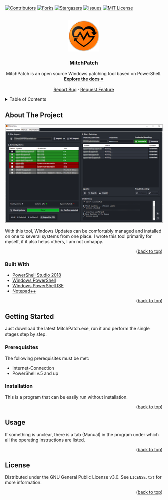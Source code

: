 <div id="top"></div>
<!--
*** Thanks for checking out the Best-README-Template. If you have a suggestion
*** that would make this better, please fork the repo and create a pull request
*** or simply open an issue with the tag "enhancement".
*** Don't forget to give the project a star!
*** Thanks again! Now go create something AMAZING! :D
-->



<!-- PROJECT SHIELDS -->
<!--
*** I'm using markdown "reference style" links for readability.
*** Reference links are enclosed in brackets [ ] instead of parentheses ( ).
*** See the bottom of this document for the declaration of the reference variables
*** for contributors-url, forks-url, etc. This is an optional, concise syntax you may use.
*** https://www.markdownguide.org/basic-syntax/#reference-style-links
-->
[![Contributors][contributors-shield]][contributors-url]
[![Forks][forks-shield]][forks-url]
[![Stargazers][stars-shield]][stars-url]
[![Issues][issues-shield]][issues-url]
[![MIT License][license-shield]][license-url]



<!-- PROJECT LOGO -->
<br />
<div align="center">
  <a href="https://github.com/MitchPatch/MitchPatch/">
    <img src="/res/mitchpatch_logo.png" alt="Logo" width="100" height="100">
  </a>

<h3 align="center">MitchPatch</h3>

  <p align="center">
    MitchPatch is an open source Windows patching tool based on PowerShell.
    <br />
    <a href="https://github.com/MitchPatch/MitchPatch"><strong>Explore the docs »</strong></a>
    <br />
    <br />
    <a href="https://github.com/MitchPatch/MitchPatch/issues">Report Bug</a>
    ·
    <a href="https://github.com/MitchPatch/MitchPatch/pulls">Request Feature</a>
  </p>
</div>



<!-- TABLE OF CONTENTS -->
<details>
  <summary>Table of Contents</summary>
  <ol>
    <li>
      <a href="#about-the-project">About The Project</a>
      <ul>
        <li><a href="#built-with">Built With</a></li>
      </ul>
    </li>
    <li>
      <a href="#getting-started">Getting Started</a>
      <ul>
        <li><a href="#prerequisites">Prerequisites</a></li>
        <li><a href="#installation">Installation</a></li>
      </ul>
    </li>
    <li><a href="#usage">Usage</a></li>
    <li><a href="#license">License</a></li>
  </ol>
</details>



<!-- ABOUT THE PROJECT -->
## About The Project

[![Product Name Screen Shot][product-screenshot]](https://github.com/MitchPatch/MitchPatch/blob/main/res/MitchPatch_Main_Window.png)


With this tool, Windows Updates can be comfortably managed and installed on one to several systems from one place. 
I wrote this tool primarily for myself, if it also helps others, I am not unhappy.

<p align="right">(<a href="#top">back to top</a>)</p>


### Built With

* [PowerShell Studio 2018](https://www.sapien.com/software/powershell_studio)
* [Windows PowerShell](https://docs.microsoft.com/en-us/powershell/)
* [Windows PowerShell ISE](https://docs.microsoft.com/en-us/powershell/scripting/windows-powershell/ise/introducing-the-windows-powershell-ise?view=powershell-7.1)
* [Notepad++](https://notepad-plus-plus.org/)

<p align="right">(<a href="#top">back to top</a>)</p>



<!-- GETTING STARTED -->
## Getting Started

Just download the latest MitchPatch.exe, run it and perform the single stages step by step.

### Prerequisites

The following prerequisites must be met:
* Internet-Connection
* PowerShell v.5 and up


### Installation

This is a program that can be easily run without installation.

<p align="right">(<a href="#top">back to top</a>)</p>



<!-- USAGE EXAMPLES -->
## Usage

If something is unclear, there is a tab (Manual) in the program under which all the operating instructions are listed.


<p align="right">(<a href="#top">back to top</a>)</p>



<!-- LICENSE -->
## License

Distributed under the GNU General Public License v3.0. See `LICENSE.txt` for more information.

<p align="right">(<a href="#top">back to top</a>)</p>



<!-- MARKDOWN LINKS & IMAGES -->
<!-- https://www.markdownguide.org/basic-syntax/#reference-style-links -->
[contributors-shield]: https://img.shields.io/github/contributors/MitchPatch/MitchPatch.svg?style=for-the-badge
[contributors-url]: https://github.com/MitchPatch/MitchPatch/graphs/contributors
[forks-shield]: https://img.shields.io/github/forks/MitchPatch/MitchPatch.svg?style=for-the-badge
[forks-url]: https://github.com/MitchPatch/MitchPatch/network/members
[stars-shield]: https://img.shields.io/github/stars/MitchPatch/MitchPatch.svg?style=for-the-badge
[stars-url]: https://github.com/MitchPatch/MitchPatch/stargazers
[issues-shield]: https://img.shields.io/github/issues/MitchPatch/MitchPatch.svg?style=for-the-badge
[issues-url]: https://github.com/MitchPatch/MitchPatch/issues
[license-shield]: https://img.shields.io/github/license/MitchPatch/MitchPatch.svg?style=for-the-badge
[license-url]: https://github.com/MitchPatch/MitchPatch/blob/master/LICENSE.txt
[product-screenshot]: res/MitchPatch_Main_Window.png
